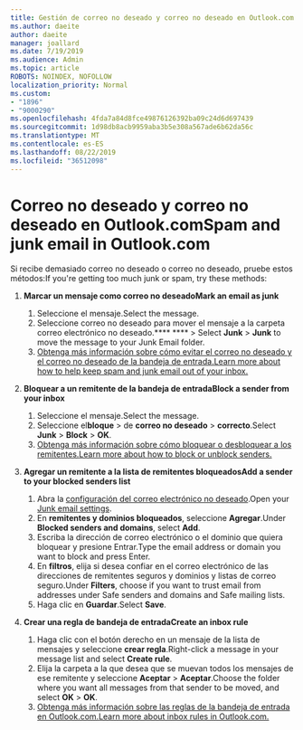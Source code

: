 ```yaml
---
title: Gestión de correo no deseado y correo no deseado en Outlook.com
ms.author: daeite
author: daeite
manager: joallard
ms.date: 7/19/2019
ms.audience: Admin
ms.topic: article
ROBOTS: NOINDEX, NOFOLLOW
localization_priority: Normal
ms.custom:
- "1896"
- "9000290"
ms.openlocfilehash: 4fda7a84d8fce49876126392ba09c24d6d697439
ms.sourcegitcommit: 1d98db8acb9959aba3b5e308a567ade6b62da56c
ms.translationtype: MT
ms.contentlocale: es-ES
ms.lasthandoff: 08/22/2019
ms.locfileid: "36512098"
---
```

# <a name="spam-and-junk-email-in-outlookcom"></a><span data-ttu-id="643a3-102">Correo no deseado y correo no deseado en Outlook.com</span><span class="sxs-lookup"><span data-stu-id="643a3-102">Spam and junk email in Outlook.com</span></span>

<span data-ttu-id="643a3-103">Si recibe demasiado correo no deseado o correo no deseado, pruebe estos métodos:</span><span class="sxs-lookup"><span data-stu-id="643a3-103">If you're getting too much junk or spam, try these methods:</span></span>

1. <span data-ttu-id="643a3-104">**Marcar un mensaje como correo no deseado**</span><span class="sxs-lookup"><span data-stu-id="643a3-104">**Mark an email as junk**</span></span>
    1. <span data-ttu-id="643a3-105">Seleccione el mensaje.</span><span class="sxs-lookup"><span data-stu-id="643a3-105">Select the message.</span></span>
    1. <span data-ttu-id="643a3-106">Seleccione correo no deseado para mover el mensaje a la carpeta correo electrónico no deseado.\*\*\*\* \*\*\*\* > </span><span class="sxs-lookup"><span data-stu-id="643a3-106">Select **Junk** > **Junk** to move the message to your Junk Email folder.</span></span>
    1. [<span data-ttu-id="643a3-107">Obtenga más información sobre cómo evitar el correo no deseado y el correo no deseado de la bandeja de entrada.</span><span class="sxs-lookup"><span data-stu-id="643a3-107">Learn more about how to help keep spam and junk email out of your inbox.</span></span>](https://support.office.com/article/a3ece97b-82f8-4a5e-9ac3-e92fa6427ae4?wt.mc_id=Office_Outlook_com_Alchemy)

1. <span data-ttu-id="643a3-108">**Bloquear a un remitente de la bandeja de entrada**</span><span class="sxs-lookup"><span data-stu-id="643a3-108">**Block a sender from your inbox**</span></span>
    1. <span data-ttu-id="643a3-109">Seleccione el mensaje.</span><span class="sxs-lookup"><span data-stu-id="643a3-109">Select the message.</span></span>
    1. <span data-ttu-id="643a3-110">Seleccione el**bloque** > de **correo no deseado** > **correcto**.</span><span class="sxs-lookup"><span data-stu-id="643a3-110">Select **Junk** > **Block** > **OK**.</span></span>
    1. [<span data-ttu-id="643a3-111">Obtenga más información sobre cómo bloquear o desbloquear a los remitentes.</span><span class="sxs-lookup"><span data-stu-id="643a3-111">Learn more about how to block or unblock senders.</span></span>](https://support.office.com/article/afba1c94-77bb-4f50-8b85-057cf52f4d5e?wt.mc_id=Office_Outlook_com_Alchemy)

1. <span data-ttu-id="643a3-112">**Agregar un remitente a la lista de remitentes bloqueados**</span><span class="sxs-lookup"><span data-stu-id="643a3-112">**Add a sender to your blocked senders list**</span></span>
    1. <span data-ttu-id="643a3-113">Abra la [configuración del correo electrónico no deseado](https://outlook.live.com/mail/options/mail/junkEmail/blockedSendersAndDomainsV2).</span><span class="sxs-lookup"><span data-stu-id="643a3-113">Open your [Junk email settings](https://outlook.live.com/mail/options/mail/junkEmail/blockedSendersAndDomainsV2).</span></span>
    1. <span data-ttu-id="643a3-114">En **remitentes y dominios bloqueados**, seleccione **Agregar**.</span><span class="sxs-lookup"><span data-stu-id="643a3-114">Under **Blocked senders and domains**, select **Add**.</span></span>
    1. <span data-ttu-id="643a3-115">Escriba la dirección de correo electrónico o el dominio que quiera bloquear y presione Entrar.</span><span class="sxs-lookup"><span data-stu-id="643a3-115">Type the email address or domain you want to block and press Enter.</span></span>
    1. <span data-ttu-id="643a3-116">En **filtros**, elija si desea confiar en el correo electrónico de las direcciones de remitentes seguros y dominios y listas de correo seguro.</span><span class="sxs-lookup"><span data-stu-id="643a3-116">Under **Filters**, choose if you want to trust email from addresses under Safe senders and domains and Safe mailing lists.</span></span>
    1. <span data-ttu-id="643a3-117">Haga clic en **Guardar**.</span><span class="sxs-lookup"><span data-stu-id="643a3-117">Select **Save**.</span></span>

1. <span data-ttu-id="643a3-118">**Crear una regla de bandeja de entrada**</span><span class="sxs-lookup"><span data-stu-id="643a3-118">**Create an inbox rule**</span></span>
    1. <span data-ttu-id="643a3-119">Haga clic con el botón derecho en un mensaje de la lista de mensajes y seleccione **crear regla**.</span><span class="sxs-lookup"><span data-stu-id="643a3-119">Right-click a message in your message list and select **Create rule**.</span></span>
    1. <span data-ttu-id="643a3-120">Elija la carpeta a la que desea que se muevan todos los mensajes de ese remitente y seleccione **Aceptar** > **Aceptar**.</span><span class="sxs-lookup"><span data-stu-id="643a3-120">Choose the folder where you want all messages from that sender to be moved, and select **OK** > **OK**.</span></span>
    1. [<span data-ttu-id="643a3-121">Obtenga más información sobre las reglas de la bandeja de entrada en Outlook.com.</span><span class="sxs-lookup"><span data-stu-id="643a3-121">Learn more about inbox rules in Outlook.com.</span></span>](https://support.office.com/article/4b094371-a5d7-49bd-8b1b-4e4896a7cc5d?wt.mc_id=Office_Outlook_com_Alchemy)